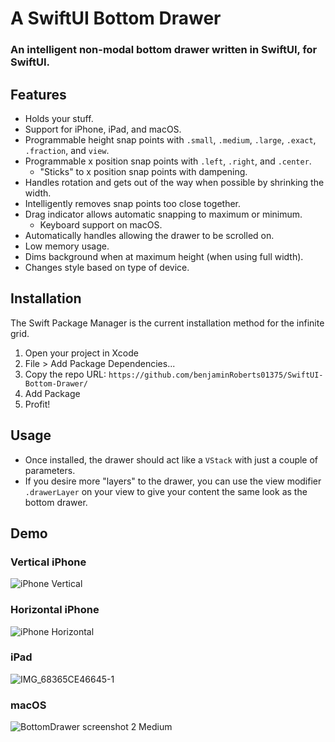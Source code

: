 # A SwiftUI Bottom Drawer
### An intelligent non-modal bottom drawer written in SwiftUI, for SwiftUI.

## Features
* Holds your stuff.
* Support for iPhone, iPad, and macOS.
* Programmable height snap points with `.small`, `.medium`, `.large`, `.exact`, `.fraction`, and `view`.
* Programmable x position snap points with `.left`, `.right`, and `.center`.
  * "Sticks" to x position snap points with dampening.
* Handles rotation and gets out of the way when possible by shrinking the width.
* Intelligently removes snap points too close together.
* Drag indicator allows automatic snapping to maximum or minimum.
  * Keyboard support on macOS.
* Automatically handles allowing the drawer to be scrolled on.
* Low memory usage.
* Dims background when at maximum height (when using full width).
* Changes style based on type of device.

## Installation
The Swift Package Manager is the current installation method for the infinite grid.

1. Open your project in Xcode
2. File > Add Package Dependencies...
3. Copy the repo URL: `https://github.com/benjaminRoberts01375/SwiftUI-Bottom-Drawer/`
4. Add Package
5. Profit!

## Usage
* Once installed, the drawer should act like a `VStack` with just a couple of parameters.
* If you desire more "layers" to the drawer, you can use the view modifier `.drawerLayer` on your view to give your content the same look as the bottom drawer.


## Demo
### Vertical iPhone

![iPhone Vertical](https://github.com/benjaminRoberts01375/SwiftUI-Bottom-Drawer/assets/61424934/c89e4a27-6930-45a4-8642-a0c7ddd8fc45)

### Horizontal iPhone

![iPhone Horizontal](https://github.com/benjaminRoberts01375/SwiftUI-Bottom-Drawer/assets/61424934/5f0e414c-4934-4513-9513-92e653cd73c9) 

### iPad

![IMG_68365CE46645-1](https://github.com/benjaminRoberts01375/SwiftUI-Bottom-Drawer/assets/61424934/45b39b37-4471-4ca5-8b2d-5ff644d9e565)

### macOS

![BottomDrawer screenshot 2 Medium](https://github.com/benjaminRoberts01375/SwiftUI-Bottom-Drawer/assets/61424934/d0e31e8e-cfa7-4c79-a22f-2f656535d09a)
